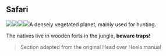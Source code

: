 ## Safari

![](texture-monkey_right?float-left&relative&z-topSprite)![](texture-homingBot?float-left&clear-left&relative&bottom-bottomStackPullup)![](texture-elephant_towards?float-right&relative&z-topSprite)![](texture-homingBot?float-right&clear-right&relative&bottom-bottomStackPullup)A densely vegetated planet, mainly used for hunting.

The natives live in wooden forts in the jungle, **beware traps!**

> Section adapted from the original Head over Heels manual